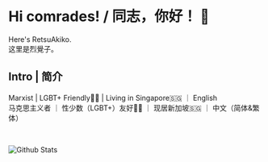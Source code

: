 # Hi comrades! / 同志，你好！ 👋

Here's RetsuAkiko. <br>
这里是烈覺子。

## Intro | 简介

Marxist | LGBT+ Friendly🏳️‍🌈 | Living in Singapore🇸🇬 ｜ English
<br>
马克思主义者 ｜ 性少数（LGBT+）友好🏳️‍🌈 ｜ 现居新加坡🇸🇬 ｜ 中文（简体&繁体）

<br>

![Github Stats](https://github-readme-stats.vercel.app/api?username=retsuakiko&hide=issues&show_icons=true&line_height=24&hide_title=true&hide_border=true&theme=vue-dark)
